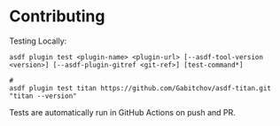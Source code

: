 # Contributing

Testing Locally:

```shell
asdf plugin test <plugin-name> <plugin-url> [--asdf-tool-version <version>] [--asdf-plugin-gitref <git-ref>] [test-command*]

#
asdf plugin test titan https://github.com/Gabitchov/asdf-titan.git "titan --version"
```

Tests are automatically run in GitHub Actions on push and PR.
